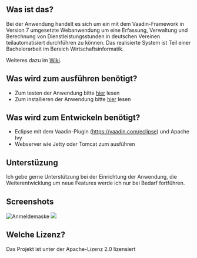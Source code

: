## Was ist das?
Bei der Anwendung handelt es sich um ein mit dem Vaadin-Framework in Version 7 umgesetzte Webanwendung um eine Erfassung, Verwaltung und Berechnung von Dienstleistungsstunden in deutschen Vereinen teilautomatisiert durchführen zu können.
Das realisierte System ist Teil einer Bachelorarbeit im Bereich Wirtschaftsinformatik.

Weiteres dazu im [Wiki](https://github.com/FJuette/Dienstleistungsstundenabrechnung/wiki).

## Was wird zum ausführen benötigt?
* Zum testen der Anwendung bitte [hier](https://github.com/FJuette/Dienstleistungsstundenabrechnung/wiki/Portable-Version) lesen
* Zum installieren der Anwendung bitte [hier](https://github.com/FJuette/Dienstleistungsstundenabrechnung/wiki/Installation) lesen

## Was wird zum Entwickeln benötigt?
* Eclipse mit dem Vaadin-Plugin (https://vaadin.com/eclipse) und Apache Ivy
* Webserver wie Jetty oder Tomcat zum ausführen

## Unterstüzung
Ich gebe gerne Unterstützung bei der Einrichtung der Anwendung, die Weiterentwicklung um neue Features werde ich nur bei Bedarf fortführen. 

## Screenshots
![Anmeldemaske](http://picload.org/image/ccowgip/login.jpg)
<a href="http://picload.org/view/ccowgwo/mitglieder.jpg.html" target="_blank"><img src="http://picload.org/image/ccowgwo/mitglieder.jpg" /></a>

## Welche Lizenz?
Das Projekt ist unter der Apache-Lizenz 2.0 lizensiert 
